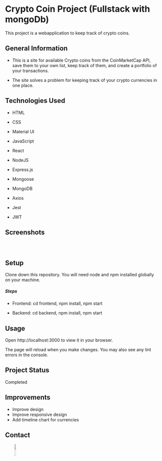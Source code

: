 <h1>Crypto Coin Project (Fullstack with mongoDb)</h1>
<p>This project is a webapplication to keep track of crypto coins.</p><h2>General Information</h2>
<ul>
<li>This is a site for available Crypto coins from the CoinMarketCap API, save them to your own list, keep track of them, and create a portfolio of your transactions.
</li>
</ul><ul>
<li>The site solves a problem for keeping track of your crypto currencies in one place.</li>
</ul><h2>Technologies Used</h2>
<ul>
<li>HTML</li>
</ul><ul>
<li>CSS</li>
</ul><ul>
<li>Material UI</li>
</ul><ul>
<li>JavaScript</li>
</ul><ul>
<li>React</li>
</ul><ul>
<li>NodeJS</li>
</ul><ul>
<li>Express.js</li>
</ul><ul>
<li>Mongoose</li>
</ul><ul>
<li>MongoDB</li>
</ul><ul>
<li>Axios</li>
</ul><ul>
<li>Jest</li>
</ul><ul>
<li>JWT</li>
</ul><h2>Screenshots</h2>
<p><img src="https://i.postimg.cc/KcKwWRvz/Screen-Shot-2022-07-20-at-12-04-37.png" alt=""></p><p><img src="https://i.postimg.cc/KYqpqy6B/Screen-Shot-2022-07-20-at-12-04-46.png" alt=""></p><p><img src="https://i.postimg.cc/Gmj5DDzM/Screen-Shot-2022-07-20-at-12-04-58.png" alt=""><img src="https://i.postimg.cc/7LYQnLWq/Screen-Shot-2022-07-20-at-12-05-23.png" alt=""></p><h2>Setup</h2>
<p>Clone down this repository. You will need node and npm installed globally on your machine.</p><h5>Steps</h5><ul>
<li>Frontend: cd frontend, npm install, npm start</li>
</ul><ul>
<li>Backend: cd backend, npm install, npm start</li>
</ul><h2>Usage</h2>
<p>Open http://localhost:3000 to view it in your browser.</p>
<p>The page will reload when you make changes. You may also see any lint errors in the console.</p><h2>Project Status</h2>
<p>Completed</p><h2>Improvements</h2>
<ul>
<li>Improve design</li>
<li>Improve responsive design</li>
<li>Add timeline chart for currencies</li>

</ul><h2>Contact</h2>
<p><span style="margin-right: 30px;"></span><a href="https://www.linkedin.com/in/nagyjon/"><img target="_blank" src="https://cdn.jsdelivr.net/gh/devicons/devicon/icons/linkedin/linkedin-original.svg" style="width: 10%;"></a></p>
